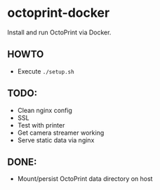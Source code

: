 # octoprint-docker
 
Install and run OctoPrint via Docker.

## HOWTO
- Execute `./setup.sh`

## TODO:
- Clean nginx config
- SSL
- Test with printer
- Get camera streamer working
- Serve static data via nginx

## DONE:
- Mount/persist OctoPrint data directory on host

